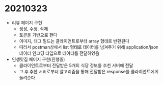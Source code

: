 # 20210323

- 리뷰 페이지 구현
  - 생성, 수정, 삭제
  - 토큰을 기반으로 한다
  - 이미지, 태그 필드는 클라이언트로부터 array 형태로 반환된다
  - 따라서 postman상에서 list 형태로 데이터를 넘겨주기 위해 application/json 데이터 인코딩 타입으로 데이터를 전달하였음
- 인생맛집 페이지 구현(진행중)
  - 클라이언트로부터 전달받은 5개의 식당 정보를 추천 서버에 전달
  - 그 후 추천 서버로부터 알고리즘을 통해 전달받은 response를 클라이언트에게 돌려준다